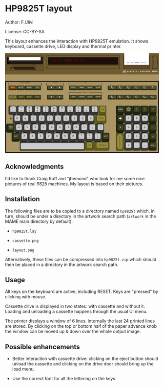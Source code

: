# HP9825T layout #

Author: F.Ulivi

License: CC-BY-SA

This layout enhances the interaction with HP9825T emulation. It shows keyboard, cassette drive, LED display and thermal printer.

<a href="layout_f.png"><img alt="HP9825T layout" src="layout_s.png" /></a>

## Acknowledgments ##

I'd like to thank Craig Ruff and "jbemond" who took for me some nice pictures of real 9825 machines. My layout is based on their pictures.

## Installation ##

The following files are to be copied to a directory named `hp9825t` which, in turn, should be under a directory in the artwork search path (`artwork` in the MAME main directory by default).

  * `hp9825t.lay`

  * `cassette.png`

  * `layout.png`

Alternatively, these files can be compressed into `hp9825t.zip` which should then be placed in a directory in the artwork search path.

## Usage ##

All keys on the keyboard are active, including RESET. Keys are "pressed" by clicking with mouse.

Cassette drive is displayed in two states: with cassette and without it. Loading and unloading a cassette happens through the usual UI menu.

The printer displays a window of 6 lines. Internally the last 24 printed lines are stored. By clicking on the top or bottom half of the paper advance knob the window can be moved up & down over the whole output image.

## Possible enhancements ##

  * Better interaction with cassette drive: clicking on the eject button should unload the cassette and clicking on the drive door should bring up the load menu.

  * Use the correct font for all the lettering on the keys.
